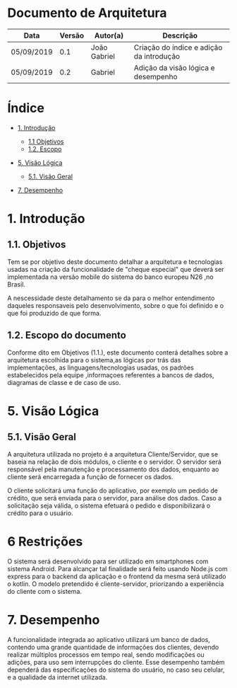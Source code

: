 # Documento de Arquitetura
| Data | Versão | Autor(a) | Descrição |
| - | - | - | - |
| 05/09/2019 | 0.1 | João Gabriel | Criação do índice e adição da introdução|
| 05/09/2019 | 0.2 | Gabriel | Adição da visão lógica e desempenho|

# Índice
* [1. Introdução](#1.-Introdução)
     * [1.1 Objetivos](1.1.-Objetivos)
     * [1.2. Escopo](1.2.-Escopo-do-documento)

* [5. Visão Lógica](#5.-Visão-Lógica)
     * [5.1. Visão Geral](5.1.-Visão-Geral)

* [7. Desempenho](#7.-Desempenho)


# 1. Introdução

## 1.1. Objetivos

Tem se por objetivo deste documento detalhar a arquitetura e tecnologias usadas na criação da funcionalidade de "cheque especial" que deverá ser implementada na versão mobile do sistema do banco europeu N26 ,no Brasil.

A nescessidade deste detalhamento se da para o melhor entendimento daqueles responsaveis pelo desenvolvimento, sobre o que foi definido e o que foi produzido de que forma.

##  1.2. Escopo do documento

Conforme dito em Objetivos (1.1.), este documento conterá detalhes sobre a arquitetura escolhida para o sistema,as lógicas por trás das implementações, as linguagens/tecnologias usadas, os padrões estabelecidos pela equipe ,informaçoes referentes a bancos de dados, diagramas de classe  e de caso de uso.

# 5. Visão Lógica

## 5.1. Visão Geral

 A arquitetura utilizada no projeto é a arquitetura Cliente/Servidor, que se baseia na relação de dois módulos, o cliente e o servidor. O servidor será responsável pela manutenção e processamento dos dados, enquanto ao cliente será encarregada a função de fornecer os dados.

O cliente solicitará uma função do aplicativo, por exemplo um pedido de crédito, que será enviada para o servidor, para análise dos dados. Caso a solicitação seja válida, o sistema efetuará o pedido e disponibilizará o crédito para o usuário.

# 6 Restrições
O sistema será desenvolvido para ser utilizado em smartphones com sistema Android. 
Para alcançar tal finalidade será feito usando Node.js com express para o backend da aplicação e o frontend da mesma será utilizado o kotlin.
O modelo pretendido é cliente-servidor, priorizando a experiência do cliente com o sistema.

# 7. Desempenho

A funcionalidade integrada ao aplicativo utilizará um banco de dados, contendo uma grande quantidade de informações dos clientes, devendo realizar múltiplos processos em tempo real, sendo modificações ou adições, para uso sem interrupções do cliente. Esse desempenho também dependerá das especificações do sistema do usuário, no caso seu celular, e a qualidade da internet utilizada.
